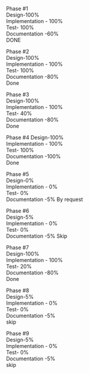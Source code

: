Phase #1  
Design-100%  
Implementation - 100%  
Test- 100%  
Documentation -60%  
DONE  

Phase #2  
Design-100%  
Implementation - 100%  
Test- 100%  
Documentation -80%  
Done

Phase #3  
Design-100%  
Implementation - 100%  
Test- 40%  
Documentation -80%  
Done

Phase #4 
Design-100%  
Implementation - 100%  
Test- 100%  
Documentation -100%  
Done

Phase #5  
Design-0%  
Implementation - 0%  
Test- 0%  
Documentation -5% 
By request
 
Phase #6  
Design-5%  
Implementation - 0%  
Test- 0%  
Documentation -5% 
Skip 
 
Phase #7  
Design-100%  
Implementation - 100%  
Test- 20%  
Documentation -80%  
Done

Phase #8    
Design-5%  
Implementation - 0%   
Test- 0%   
Documentation -5%   
skip

Phase #9    
Design-5%  
Implementation - 0%   
Test- 0%   
Documentation -5%   
skip